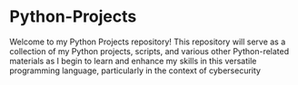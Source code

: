 # Python-Projects 

Welcome to my Python Projects repository! This repository will serve as a collection of my Python projects, scripts, and various other Python-related materials as I begin to learn and enhance my skills in this versatile programming language, particularly in the context of cybersecurity
